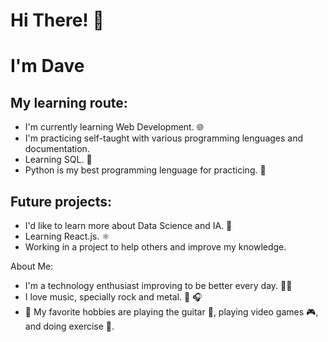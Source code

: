 # Hi There! 🤙

# I'm Dave 
## My learning route:
- I'm currently learning Web Development. 🌐
- I'm practicing self-taught with various programming lenguages and documentation.
- Learning SQL. 🔑  
- Python is my best programming lenguage for practicing. 🐍


## Future projects:
- I'd like to learn more about Data Science and IA. 🧠
- Learning React.js. ⚛️
- Working in a project to help others and improve my knowledge. 


About Me:
- I'm a technology enthusiast improving to be better every day. 👨‍💻 
- I love music, specially rock and metal. 🤘 🎧
- 🎨 My favorite hobbies are playing the guitar 🎸, playing video games 🎮, and doing exercise 💪.



